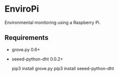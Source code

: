 # EnviroPi
Environmental monitoring using a Raspberry Pi.

## Requirements

* grove.py 0.6+
* seeed-python-dht 0.0.2+


    pip3 install grove.py
    pip3 install seeed-python-dht
